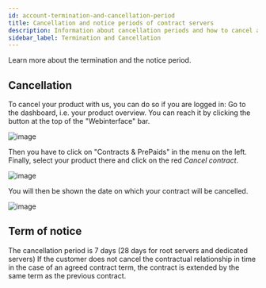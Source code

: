 ```yaml
---
id: account-termination-and-cancellation-period
title: Cancellation and notice periods of contract servers
description: Information about cancellation periods and how to cancel a contract server at ZAP-Hosting - ZAP-Hosting.com Documentation
sidebar_label: Termination and Cancellation
---
```


Learn more about the termination and the notice period.

## Cancellation

To cancel your product with us, you can do so if you are logged in:
Go to the dashboard, i.e. your product overview. You can reach it by clicking the button at the top of the "Webinterface" bar.

![image](https://user-images.githubusercontent.com/61953937/159140841-8a9503dd-33a9-4a74-97e4-0fe4bff7c220.png)

Then you have to click on "Contracts & PrePaids" in the menu on the left. Finally, select your product there and click on the red *Cancel contract*.

![image](https://user-images.githubusercontent.com/61953937/159140954-70635121-6bab-4875-9154-8d3a61da824e.png)

You will then be shown the date on which your contract will be cancelled.

![image](https://user-images.githubusercontent.com/61953937/159141030-b4155339-4711-4114-b2e3-d6271d945c6b.png)

## Term of notice

The cancellation period is 7 days (28 days for root servers and dedicated servers) If the customer does not cancel the contractual relationship in time in the case of an agreed contract term, the contract is extended by the same term as the previous contract.


